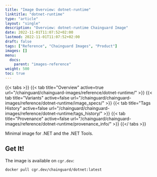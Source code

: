 ```yaml
---
title: "Image Overview: dotnet-runtime"
linktitle: "dotnet-runtime"
type: "article"
layout: "single"
description: "Overview: dotnet-runtime Chainguard Image"
date: 2022-11-01T11:07:52+02:00
lastmod: 2022-11-01T11:07:52+02:00
draft: false
tags: ["Reference", "Chainguard Images", "Product"]
images: []
menu:
  docs:
    parent: "images-reference"
weight: 500
toc: true
---
```


{{< tabs >}}
{{< tab title="Overview" active=true url="/chainguard/chainguard-images/reference/dotnet-runtime/" >}}
{{< tab title="Variants" active=false url="/chainguard/chainguard-images/reference/dotnet-runtime/image_specs/" >}}
{{< tab title="Tags History" active=false url="/chainguard/chainguard-images/reference/dotnet-runtime/tags_history/" >}}
{{< tab title="Provenance" active=false url="/chainguard/chainguard-images/reference/dotnet-runtime/provenance_info/" >}}
{{</ tabs >}}



<!--overview:start-->
Minimal image for .NET and the .NET Tools.
<!--overview:end-->

<!--getting:start-->
## Get It!
The image is available on `cgr.dev`:

```
docker pull cgr.dev/chainguard/dotnet:latest
```
<!--getting:end-->

<!--body:start-->
<!--body:end-->


